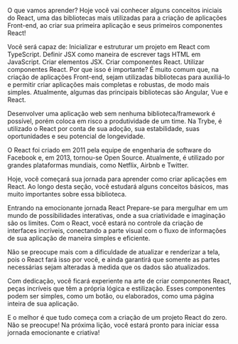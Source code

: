 O que vamos aprender?
Hoje você vai conhecer alguns conceitos iniciais do React, uma das bibliotecas mais utilizadas para a criação de aplicações Front-end, ao criar sua primeira aplicação e seus primeiros componentes React!

Você será capaz de:
Inicializar e estruturar um projeto em React com TypeScript.
Definir JSX como maneira de escrever tags HTML em JavaScript.
Criar elementos JSX.
Criar componentes React.
Utilizar componentes React.
Por que isso é importante?
É muito comum que, na criação de aplicações Front-end, sejam utilizadas bibliotecas para auxiliá-lo e permitir criar aplicações mais completas e robustas, de modo mais simples. Atualmente, algumas das principais bibliotecas são Angular, Vue e React.

Desenvolver uma aplicação web sem nenhuma biblioteca/framework é possível, porém coloca em risco a produtividade de um time. Na Trybe, é utilizado o React por conta de sua adoção, sua estabilidade, suas oportunidades e seu potencial de longevidade.

O React foi criado em 2011 pela equipe de engenharia de software do Facebook e, em 2013, tornou-se Open Source. Atualmente, é utilizado por grandes plataformas mundiais, como Netflix, Airbnb e Twitter.

Hoje, você começará sua jornada para aprender como criar aplicações em React. Ao longo desta seção, você estudará alguns conceitos básicos, mas muito importantes sobre essa biblioteca.

Entrando na emocionante jornada React
Prepare-se para mergulhar em um mundo de possibilidades interativas, onde a sua criatividade e imaginação são os limites. Com o React, você estará no controle da criação de interfaces incríveis, conectando a parte visual com o fluxo de informações de sua aplicação de maneira simples e eficiente.

Não se preocupe mais com a dificuldade de atualizar e renderizar a tela, pois o React fará isso por você, e ainda garantirá que somente as partes necessárias sejam alteradas à medida que os dados são atualizados.

Com dedicação, você ficará experiente na arte de criar componentes React, peças incríveis que têm a própria lógica e estilização. Esses componentes podem ser simples, como um botão, ou elaborados, como uma página inteira de sua aplicação.

E o melhor é que tudo começa com a criação de um projeto React do zero. Não se preocupe! Na próxima lição, você estará pronto para iniciar essa jornada emocionante e criativa!

